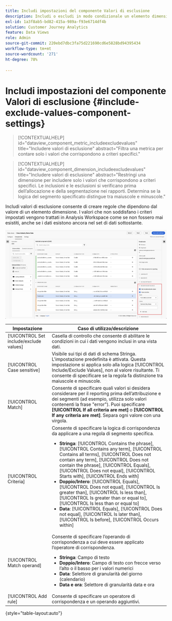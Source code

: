 ```yaml
---
title: Includi impostazioni del componente Valori di esclusione
description: Includi o escludi in modo condizionale un elemento dimensione a seconda del relativo valore.
exl-id: 1a3f8ab5-bd82-415a-989a-f93e6714df4b
solution: Customer Journey Analytics
feature: Data Views
role: Admin
source-git-commit: 220ebd7dbc3fa75d221690cd6e5828bd94395434
workflow-type: tm+mt
source-wordcount: '271'
ht-degree: 78%

---
```


# Includi impostazioni del componente Valori di esclusione {#include-exclude-values-component-settings}

<!-- markdownlint-disable MD034 -->

>[!CONTEXTUALHELP]
>id="dataview_component_metric_includeexcludevalues"
>title="Includere valori di esclusione"
>abstract="Filtra una metrica per contare solo i valori che corrispondono a criteri specifici."

<!-- markdownlint-enable MD034 -->

<!-- markdownlint-disable MD034 -->

>[!CONTEXTUALHELP]
>id="dataview_component_dimension_includeexcludevalues"
>title="Includere valori di esclusione"
>abstract="Restringi una dimensione per includere solo i valori che corrispondono a criteri specifici. Le inclusioni e le esclusioni si verificano prima dell’allocazione e della segmentazione nei rapporti. Determina se la logica del segmento specificato distingue tra maiuscole e minuscole."

<!-- markdownlint-enable MD034 -->

Includi valori di esclusione consente di creare regole che dipendono dal valore di un elemento dimensione. I valori che non soddisfano i criteri impostati vengono trattati in Analysis Workspace come se non fossero mai esistiti, anche se i dati esistono ancora nel set di dati sottostante.

![Finestra Visualizzazioni dati che evidenzia i valori di inclusione/esclusione](../assets/include-exclude.png)

| Impostazione | Caso di utilizzo/descrizione |
| --- | --- |
| [!UICONTROL Set include/exclude values] | Casella di controllo che consente di abilitare le condizioni in cui i dati vengono inclusi in una vista dati. |
| [!UICONTROL Case sensitive] | Visibile sui tipi di dati di schema Stringa. L&#39;impostazione predefinita è attivata. Questa impostazione si applica solo alla logica [!UICONTROL Include/Exclude Values], non al valore risultante. Ti consente di specificare se la regola fa distinzione tra maiuscole e minuscole. |
| [!UICONTROL Match] | Consente di specificare quali valori si desidera considerare per il reporting prima dell’attribuzione e dei segmenti (ad esempio, utilizza solo valori contenenti la frase &quot;error&quot;). Puoi specificare **[!UICONTROL If all criteria are met]** o **[!UICONTROL If any criteria are met]**. Separa ogni valore con una virgola. |
| [!UICONTROL Criteria] | Consente di specificare la logica di corrispondenza da applicare a una regola di segmento specifica.<ul><li>**Stringa**: [!UICONTROL Contains the phrase], [!UICONTROL Contains any term], [!UICONTROL Contains all terms], [!UICONTROL Does not contain any term], [!UICONTROL Does not contain the phrase], [!UICONTROL Equals], [!UICONTROL Does not equal], [!UICONTROL Starts with], [!UICONTROL Ends with]</li><li>**Doppio/Intero**: [!UICONTROL Equals], [!UICONTROL Does not equal], [!UICONTROL Is greater than], [!UICONTROL Is less than], [!UICONTROL Is greater than or equal to], [!UICONTROL Is less than or equal to]</li><li>**Data**: [!UICONTROL Equals], [!UICONTROL Does not equal], [!UICONTROL Is later than], [!UICONTROL Is before], [!UICONTROL Occurs within]</li></ul> |
| [!UICONTROL Match operand] | Consente di specificare l’operando di corrispondenza a cui deve essere applicato l’operatore di corrispondenza.<ul><li>**Stringa**: Campo di testo</li><li>**Doppio/Intero**: Campo di testo con frecce verso l’alto o il basso per i valori numerici</li><li>**Data**: Selettore di granularità del giorno (calendario)</li><li>**Data e ora**: Selettore di granularità data e ora</li></ul> |
| [!UICONTROL Add rule] | Consente di specificare un operatore di corrispondenza e un operando aggiuntivi. |

{style="table-layout:auto"}
